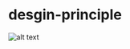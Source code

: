 # desgin-principle
![alt text](https://github.com/noorhonjol/desgin-principles/dev/arrow_forward_ios_FILL0_wght400_GRAD0_opsz48.png?raw=true](https://raw.githubusercontent.com/noorhonjol/desgin-principles/dev/arrow_forward_ios_FILL0_wght400_GRAD0_opsz48.png?token=GHSAT0AAAAAACJPMVES6DPGWLQOIMNO5AEWZKCTAWQ)https://raw.githubusercontent.com/noorhonjol/desgin-principles/dev/arrow_forward_ios_FILL0_wght400_GRAD0_opsz48.png?token=GHSAT0AAAAAACJPMVES6DPGWLQOIMNO5AEWZKCTAWQ)
